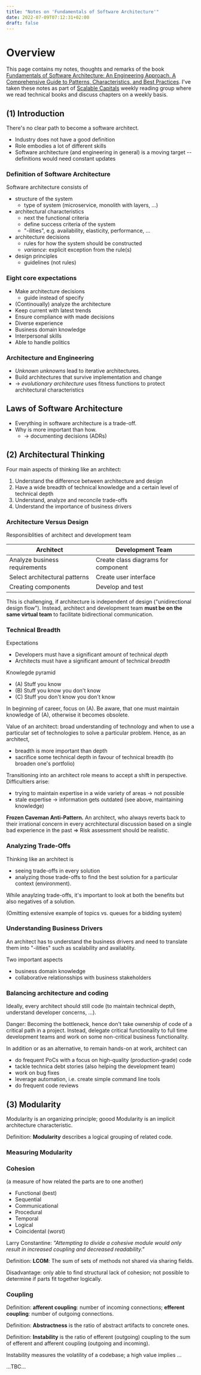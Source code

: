 ```yaml
---
title: "Notes on 'Fundamentals of Software Architecture'"
date: 2022-07-09T07:12:31+02:00
draft: false
---
```


# Overview

This page contains my notes, thoughts and remarks of the book [Fundamentals of Software Architecture: An Engineering Approach. A Comprehensive Guide to Patterns, Characteristics, and Best Practices](https://www.amazon.de/Fundamentals-Software-Architecture-Comprehensive-Characteristics/dp/1492043451/ref=sr_1_1). I've taken these notes as part of [Scalable Capitals](https://scalable.capital) weekly reading group where we read technical books and discuss chapters on a weekly basis.

## (1) Introduction

There's no clear path to become a software architect. 

- Industry does not have a good definition
- Role embodies a lot of different skills
- Software architecture (and engineering in general) is a moving target -- definitions would need constant updates

### Definition of Software Architecture

Software architecture consists of 

- structure of the system
    - type of system (microservice, monolith with layers, ...)
- architectural characteristics
    - next the functional criteria
    - define success criteria of the system
    - "-ilities", e.g. availability, elasticity, performance, ...
- architecture decisions
    - rules for how the system should be constructed
    - _variance_: explicit exception from the rule(s)
- design principles
    - guidelines (not rules)

### Eight core expectations

- Make architecture decisions
    - guide instead of specify
- (Continoually) analyze the architecture
- Keep current with latest trends
- Ensure compliance with made decisions
- Diverse experience
- Business domain knowledge
- Interpersonal skills
- Able to handle politics

### Architecture and Engineering

- _Unknown unknowns_ lead to iterative architectures.
- Build architectures that survive implementation and change
- -> _evolutionary architecture_ uses fitness functions to protect architectural characteristics

## Laws of Software Architecture

- Everything in software architecture is a trade-off.
- Why is more important than how.
    - -> documenting decisions (ADRs)


## (2) Architectural Thinking

Four main aspects of thinking like an architect:

1. Understand the difference between architecture and design
2. Have a wide breadth of technical knowledge and a certain level of technical depth
3. Understand, analyze and reconcile trade-offs
4. Understand the importance of business drivers

### Architecture Versus Design

Responsiblities of architect and development team

|Architect|Development Team|
|---------|----------------|
|Analyze business requirements| Create class diagrams for component|
|Select architectural patterns| Create user interface|
|Creating components|Develop and test|

This is challenging, if architecture is independent of design ("unidirectional design flow"). Instead, architect and development team **must be on the same virtual team** to facilitate bidirectional communication.

### Technical Breadth

Expectations
- Developers must have a significant amount of technical *depth*
- Architects must have a significant amount of technical *breadth*

Knowlegde pyramid
- (A) Stuff you know
- (B) Stuff you know you don't know
- (C) Stuff you don't know you don't know

In beginning of career, focus on (A). Be aware, that one must maintain knowledge of (A), otherwise it becomes obsolete.

Value of an architect: broad understanding of technology and when to use a particular set of technologies to solve a particular problem. Hence, as an architect,
- breadth is more important than depth
- sacrifice some technical depth in favour of technical breadth (to broaden one's portfolio)

Transitioning into an architect role means to accept a shift in perspective. Difficultiers arise:
- trying to maintain expertise in a wide variety of areas -> not possible
- stale expertise -> information gets outdated (see above, maintaining knowledge)

**Frozen Caveman Anti-Pattern.** An architect, who always reverts back to their irrational concern in every acrchitectural discussion based on a single bad experience in the past => Risk assessment should be realistic.

### Analyzing Trade-Offs

Thinking like an architect is
- seeing trade-offs in every solution
- analyzing those trade-offs to find the best solution for a particular context (environment).

While anaylzing trade-offs, it's important to look at both the benefits but also negatives of a solution.

(Omitting extensive example of topics vs. queues for a bidding system)

### Understanding Business Drivers

An architect has to understand the business drivers and need to translate them into "-ilities" such as scalability and availablity.

Two important aspects
- business domain knowledge
- collaborative relationsships with business stakeholders

### Balancing architecture and coding

Ideally, every architect should still code (to maintain technical depth, understand developer concerns, ...). 

Danger: Becoming the bottleneck, hence don't take ownership of code of a critical path in a project. Instead, delegate critical functionality to full time development teams and work on some non-critical business functionality.

In addition or as an alternative, to remain hands-on at work, architect can

- do frequent PoCs with a focus on high-quality (production-grade) code
- tackle technica debt stories (also helping the development team)
- work on bug fixes
- leverage automation, i.e. create simple command line tools
- do frequent code reviews


## (3) Modularity

Modularity is an organizing principle; goood Modularity is an implicit architecture characteristic.

Definition: **Modularity** describes a logical grouping of related code.

### Measuring Modularity

### Cohesion 
(a measure of how related the parts are to one another)

- Functional (best)
- Sequential
- Communicational
- Procedural
- Temporal
- Logical
- Coincidental (worst)

Larry Constantine: _"Attempting to divide a cohesive module would only result in increased coupling and decreased readability."_

Definition: **LCOM**: The sum of sets of methods not shared via sharing fields.

Disadvantage: only able to find structural lack of cohesion; not possible to determine if parts fit together logically.

### Coupling

Definition: **afferent coupling**: number of incoming connections; **efferent coupling**: number of outgoing connections.

Definition: **Abstractness** is the ratio of abstract artifacts to concrete ones.

Definition: **Instability** is the ratio of efferent (outgoing) coupling to the sum of efferent and afferent coupling (outgoing and incoming).

Instability measures the volatility of a codebase; a high value implies ...

...TBC...

